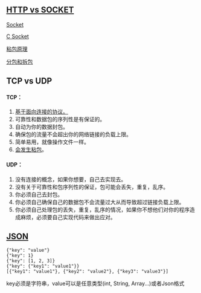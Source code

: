 
## [HTTP vs SOCKET][1]

[Socket][2]

[C Socket][3]

[粘包原理][4]

[分包和拆包][5]
## TCP vs UDP
#### TCP：
1. [基于面向连接的协议。][6]
2. 可靠性和数据包的序列性是有保证的。
3. 自动为你的数据封包。
4. 确保包的流量不会超出你的网络链接的负载上限。
5. 简单易用，就像操作文件一样。
6. [会发生粘包][7]。
 
#### UDP：
1. 没有连接的概念，如果你想要，自己去实现去。
2. 没有关于可靠性和包序列性的保证，包可能会丢失，重复，乱序。
3. 你必须自己去封包。
4. 你必须自己确保自己的数据包不会流量过大从而导致超过链接负载上限。
5. 你必须自己处理包的丢失，重复，乱序的情况，如果你不想他们对你的程序造成麻烦，必须要自己实现代码来做出应对。

## [JSON][8]
```
{"key": "value"}
{"key": 1}
{"key": [1, 2, 3]}
{"key": {"key1": "value1"}}
[{"key1": "value1"}, {"key2": "value2"}, {"key3": "value3"}]
```
key必须是字符串，value可以是任意类型(int, String, Array...)或者Json格式

[1]: http://www.cnblogs.com/meier1205/p/5971313.html
[2]: http://blog.csdn.net/ccit0519/article/details/24790971
[3]: http://blog.csdn.net/lovekun1989/article/details/41042273
[4]: http://blog.csdn.net/junecau/article/details/6889324
[5]: http://www.cnblogs.com/QG-whz/p/5537447.html
[6]: http://www.cnblogs.com/Jessy/p/3536163.html
[7]: http://www.cnblogs.com/visily/archive/2013/03/15/2961190.html
[8]: https://baike.baidu.com/item/JSON/2462549?fr=aladdin
